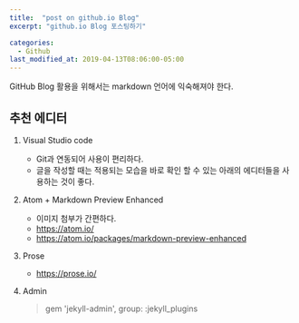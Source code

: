 ```yaml
---
title:  "post on github.io Blog"
excerpt: "github.io Blog 포스팅하기"

categories:
  - Github
last_modified_at: 2019-04-13T08:06:00-05:00
---
```


GitHub Blog 활용을 위해서는 markdown 언어에 익숙해져야 한다.
<br>
## 추천 에디터
  1. Visual Studio code
     - Git과 연동되어 사용이 편리하다.
      - 글을 작성할 때는 적용되는 모습을 바로 확인 할 수 있는 아래의 에디터들을 사용하는 것이 좋다.
  2. Atom + Markdown Preview Enhanced
     - 이미지 첨부가 간편하다.
     - https://atom.io/
     - https://atom.io/packages/markdown-preview-enhanced

  3. Prose
      - https://prose.io/

  4. Admin
       > gem 'jekyll-admin', group: :jekyll_plugins
